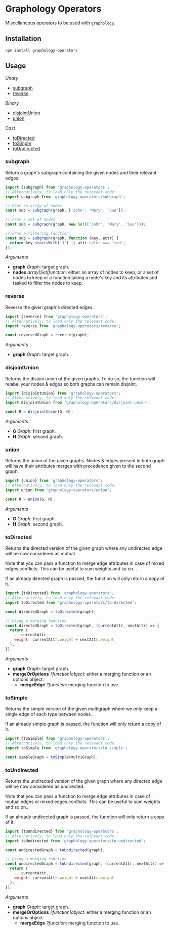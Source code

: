 # Graphology Operators

Miscellaneous operators to be used with [`graphology`](https://graphology.github.io).

## Installation

```
npm install graphology-operators
```

## Usage

_Unary_

- [subgraph](#subgraph)
- [reverse](#reverse)

_Binary_

- [disjointUnion](#disjointunion)
- [union](#union)

_Cast_

- [toDirected](#todirected)
- [toSimple](#tosimple)
- [toUndirected](#toundirected)

### subgraph

Return a graph's subgraph containing the given nodes and their relevant edges.

```js
import {subgraph} from 'graphology-operators';
// Alternatively, to load only the relevant code:
import subgraph from 'graphology-operators/subgraph';

// From an array of nodes
const sub = subgraph(graph, ['John', 'Mary', 'Sue']);

// From a set of nodes
const sub = subgraph(graph, new Set(['John', 'Mary', 'Sue']));

// From a filtering function
const sub = subgraph(graph, function (key, attr) {
  return key.startsWith('J') || attr.color === 'red';
});
```

_Arguments_

- **graph** _Graph_: target graph.
- **nodes** _array|Set|function_: either an array of nodes to keep, or a set of nodes to keep or a function taking a node's key and its attributes and tasked to filter the nodes to keep.

### reverse

Reverse the given graph's directed edges.

```js
import {reverse} from 'graphology-operators';
// Alternatively, to load only the relevant code:
import reverse from 'graphology-operators/reverse';

const reversedGraph = reverse(graph);
```

_Arguments_

- **graph** _Graph_: target graph.

### disjointUnion

Returns the disjoin union of the given graphs. To do so, the function will
relabel your nodes & edges so both graphs can remain disjoint.

```js
import {disjointUnion} from 'graphology-operators';
// Alternatively, to load only the relevant code:
import disjointUnion from 'graphology-operators/disjoint-union';

const R = disjointUnion(G, H);
```

_Arguments_

- **G** _Graph_: first graph.
- **H** _Graph_: second graph.

### union

Returns the union of the given graphs. Nodes & edges present in both graph will have their attributes merges with precedence given to the second graph.

```js
import {union} from 'graphology-operators';
// Alternatively, to load only the relevant code:
import union from 'graphology-operators/union';

const R = union(G, H);
```

_Arguments_

- **G** _Graph_: first graph.
- **H** _Graph_: second graph.

### toDirected

Returns the directed version of the given graph where any undirected edge will be now considered as mutual.

Note that you can pass a function to merge edge attributes in case of mixed edges conflicts. This can be useful to sum weights and so on...

If an already directed graph is passed, the function will only return a copy of it.

```js
import {toDirected} from 'graphology-operators';
// Alternatively, to load only the relevant code:
import toDirected from 'graphology-operators/to-directed';

const directedGraph = toDirected(graph);

// Using a merging function
const directedGraph = toDirected(graph, (currentAttr, nextAttr) => {
  return {
    ...currentAttr,
    weight: currentAttr.weight + nextAttr.weight
  };
});
```

_Arguments_

- **graph** _Graph_: target graph.
- **mergeOrOptions** _?function|object_: either a merging function or an options object:
  - **mergeEdge** _?function_: merging function to use.

### toSimple

Returns the simple version of the given multigraph where we only keep a single edge of each type between nodes.

If an already simple graph is passed, the function will only return a copy of it.

```js
import {toSimple} from 'graphology-operators';
// Alternatively, to load only the relevant code:
import toSimple from 'graphology-operators/to-simple';

const simpleGraph = toSimple(multiGraph);
```

### toUndirected

Returns the undirected version of the given graph where any directed edge will be now considered as undirected.

Note that you can pass a function to merge edge attributes in case of mutual edges or mixed edges conflicts. This can be useful to sum weights and so on...

If an already undirected graph is passed, the function will only return a copy of it.

```js
import {toUndirected} from 'graphology-operators';
// Alternatively, to load only the relevant code:
import toUndirected from 'graphology-operators/to-undirected';

const undirectedGraph = toUndirected(graph);

// Using a merging function
const undirectedGraph = toUndirected(graph, (currentAttr, nextAttr) => {
  return {
    ...currentAttr,
    weight: currentAttr.weight + nextAttr.weight
  };
});
```

_Arguments_

- **graph** _Graph_: target graph.
- **mergeOrOptions** _?function|object_: either a merging function or an options object:
  - **mergeEdge** _?function_: merging function to use.
